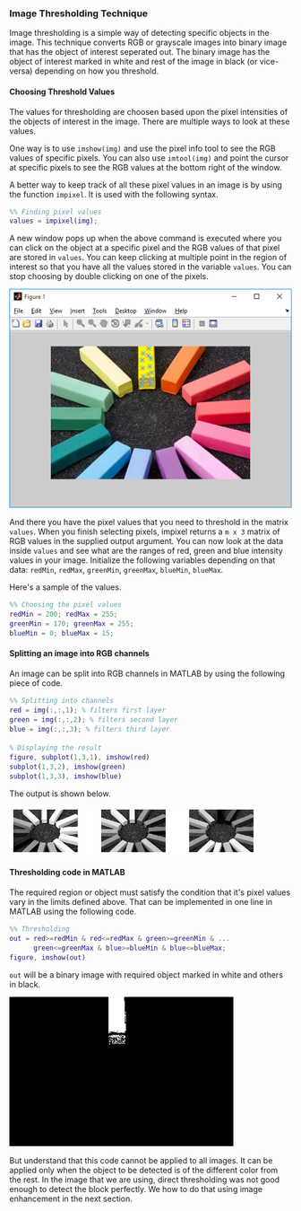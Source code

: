 ### Image Thresholding Technique

Image thresholding is a simple way of detecting specific objects in the image. This technique converts RGB or grayscale images into binary image that has the object of interest seperated out. The binary image has the object of interest marked in white and rest of the image in black (or vice-versa) depending on how you threshold.

#### Choosing Threshold Values

The values for thresholding are choosen based upon the pixel intensities of the objects of interest in the image. There are multiple ways to look at these values. 

One way is to use `imshow(img)` and use the pixel info tool to see the RGB values of specific pixels. You can also use `imtool(img)` and point the cursor at specific pixels to see the RGB values at the bottom right of the window. 

A better way to keep track of all these pixel values in an image is by using the function `impixel`. It is used with the following syntax.

```MATLAB
%% Finding pixel values
values = impixel(img);
``` 

A new window pops up when the above command is executed where you can click on the object at a specific pixel and the RGB values of that pixel are stored in `values`. You can keep clicking at multiple point in the region of interest so that you have all the values stored in the variable `values`. You can stop choosing by double clicking on one of the pixels.

![rotate MATLAB](/Images/img-impixel.png)

And there you have the pixel values that you need to threshold in the matrix `values`. When you finish selecting pixels, impixel returns a `m x 3` matrix of RGB values in the supplied output argument. You can now look at the data inside `values` and see what are the ranges of red, green and blue intensity values in your image. Initialize the following variables depending on that data: `redMin`, `redMax`, `greenMin`, `greenMax`, `blueMin`, `blueMax`.

Here's a sample of the values.

```MATLAB
%% Choosing the pixel values
redMin = 200; redMax = 255;
greenMin = 170; greenMax = 255;
blueMin = 0; blueMax = 15;
```

#### Splitting an image into RGB channels

An image can be split into RGB channels in MATLAB by using the following piece of code.

```MATLAB
%% Splitting into channels
red = img(:,:,1); % filters first layer
green = img(:,:,2); % filters second layer
blue = img(:,:,3); % filters third layer

% Displaying the result
figure, subplot(1,3,1), imshow(red)
subplot(1,3,2), imshow(green)
subplot(1,3,3), imshow(blue)
```

The output is shown below.

![rotate MATLAB](/Images/img-rgb.png)

#### Thresholding code in MATLAB

The required region or object must satisfy the condition that it's pixel values vary in the limits defined above. That can be implemented in one line in MATLAB using the following code.

```MATLAB
%% Thresholding
out = red>=redMin & red<=redMax & green>=greenMin & ...
      green<=greenMax & blue>=blueMin & blue<=blueMax;
figure, imshow(out)
```

`out` will be a binary image with required object marked in white and others in black.

![rotate MATLAB](/Images/img-out.png)

But understand that this code cannot be applied to all images. It can be applied only when the object to be detected is of the different color from the rest. In the image that we are using, direct thresholding was not good enough to detect the block perfectly. We how to do that using image enhancement in the next section.